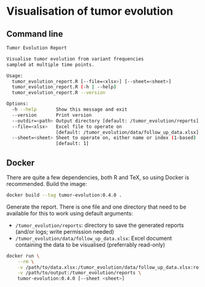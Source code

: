 # Visualisation of tumor evolution

## Command line

```bash
Tumor Evolution Report

Visualise tumor evolution from variant frequencies
sampled at multiple time points.

Usage:
  tumor_evolution_report.R [--file=<xlsx>] [--sheet=<sheet>]
  tumor_evolution_report.R (-h | --help)
  tumor_evolution_report.R --version

Options:
  -h --help       Show this message and exit
  --version       Print version
  --outdir=<path> Output directory [default: /tumor_evolution/reports]
  --file=<xlsx>   Excel file to operate on
                  [default: /tumor_evolution/data/follow_up_data.xlsx]
  --sheet=<sheet> Sheet to operate on, either name or index (1-based)
                  [default: 1]
```

## Docker

There are quite a few dependencies, both R and TeX, so using Docker is recommended.
Build the image:

<!-- x-release-please-start-version -->
```bash
docker build --tag tumor-evolution:0.4.0 .
```
<!-- x-release-please-end -->

Generate the report.
There is one file and one directory that need to be available for this to work using default arguments:

- `/tumor_evolution/reports`: directory to save the generated reports (and/or logs; write permission needed)
- `/tumor_evolution/data/follow_up_data.xlsx`: Excel document containing the data to be visualised (preferrably read-only)

<!-- x-release-please-start-version -->
```bash
docker run \
    --rm \
    -v /path/to/data.xlsx:/tumor_evolution/data/follow_up_data.xlsx:ro \
    -v /path/to/output:/tumor_evolution/reports \
    tumor-evolution:0.4.0 [--sheet <sheet>]
```
<!-- x-release-please-end -->
